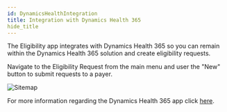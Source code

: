 ```yaml
---
id: DynamicsHealthIntegration
title: Integration with Dynamics Health 365
hide_title
---
```

The Eligibility app integrates with Dynamics Health 365 so you can remain within the Dynamics Health 365 solution and create eligibility requests. 

Navigate to the Eligibility Request from the main menu  and user the "New" button to submit requests to a payer. 

![Sitemap](assets/Eligibility/SiteMap.PNG)


For more information regarding the Dynamics Health 365 app click [here](https://appsource.microsoft.com/en-us/product/dynamics-365/msemr.healthcarecommondatamodel?tab=Overview). 